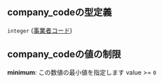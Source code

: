 ## company\_codeの型定義

`integer` ([事業者コード](data-properties-路線リスト-items-properties-事業者コード.md))

## company\_codeの値の制限

**minimum**: この数値の最小値を指定します value >= `0`
